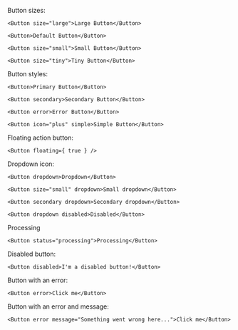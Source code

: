 Button sizes:
```
<Button size="large">Large Button</Button>
```
```    
<Button>Default Button</Button>
```
```
<Button size="small">Small Button</Button>
```
```
<Button size="tiny">Tiny Button</Button>
```

Button styles:
```
<Button>Primary Button</Button>
```
```    
<Button secondary>Secondary Button</Button>
```
```
<Button error>Error Button</Button>
```
```
<Button icon="plus" simple>Simple Button</Button>
```



Floating action button:
```
<Button floating={ true } />
```

Dropdown icon:
```
<Button dropdown>Dropdown</Button>
```
```
<Button size="small" dropdown>Small dropdown</Button>
```
```
<Button secondary dropdown>Secondary dropdown</Button>
```
```
<Button dropdown disabled>Disabled</Button>
```


Processing
```
<Button status="processing">Processing</Button>
```

Disabled button:

```
<Button disabled>I'm a disabled button!</Button>
```

Button with an error:

```
<Button error>Click me</Button>
```

Button with an error and message:

```
<Button error message="Something went wrong here...">Click me</Button>
```
